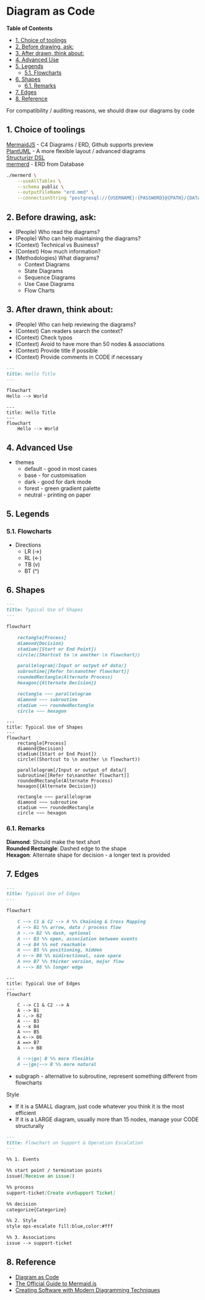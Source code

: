# Diagram as Code <!-- omit in toc -->

**Table of Contents**

- [1. Choice of toolings](#1-choice-of-toolings)
- [2. Before drawing, ask:](#2-before-drawing-ask)
- [3. After drawn, think about:](#3-after-drawn-think-about)
- [4. Advanced Use](#4-advanced-use)
- [5. Legends](#5-legends)
  - [5.1. Flowcharts](#51-flowcharts)
- [6. Shapes](#6-shapes)
  - [6.1. Remarks](#61-remarks)
- [7. Edges](#7-edges)
- [8. Reference](#8-reference)

For compatibility / auditing reasons, we should draw our diagrams by code

## 1. Choice of toolings

[MermaidJS](https://mermaid.js.org "https://mermaid.js.org") - C4 Diagrams / ERD, Github supports preview  
[PlantUML](https://plantuml.com "https://plantuml.com") - A more flexible layout / advanced diagrams  
[Structurizr DSL](https://structurizr.com "https://structurizr.com")  
[mermerd](https://github.com/KarnerTh/mermerd "https://github.com/KarnerTh/mermerd") - ERD from Database

```bash
./mermerd \
    --useAllTables \
    --schema public \
    --outputFileName "erd.mmd" \
    --connectionString "postgresql://{USERNAME}:{PASSWORD}@{PATH}/{DATABASE}"
```

## 2. Before drawing, ask:

- (People) Who read the diagrams?
- (People) Who can help maintaining the diagrams?
- (Context) Technical vs Business?
- (Context) How much information?
- (Methodologies) What diagrams?
  - Context Diagrams
  - State Diagrams
  - Sequence Diagrams
  - Use Case Diagrams
  - Flow Charts

## 3. After drawn, think about:

- (People) Who can help reviewing the diagrams?
- (Context) Can readers search the context?
- (Context) Check typos
- (Context) Avoid to have more than 50 nodes & associations
- (Context) Provide title if possible
- (Context) Provide comments in CODE if necessary

```markdown
---
title: Hello Title
---

flowchart
Hello --> World
```

```mermaid
---
title: Hello Title
---
flowchart
	Hello --> World
```

## 4. Advanced Use

- themes
  - default - good in most cases
  - base - for customisation
  - dark - good for dark mode
  - forest - green gradient palette
  - neutral - printing on paper

## 5. Legends

### 5.1. Flowcharts

- Directions
  - LR (->)
  - RL (<-)
  - TB (v)
  - BT (^)

## 6. Shapes

```markdown
---
title: Typical Use of Shapes
---

flowchart

    rectangle[Process]
    diamond{Decision}
    stadium([Start or End Point])
    circle((Shortcut to \n another \n flowchart))

    parallelogram[/Input or output of data/]
    subroutine[[Refer to\nanother flowchart]]
    roundedRectangle(Alternate Process)
    hexagon{{Alternate Decision}}

    rectangle ~~~ parallelogram
    diamond ~~~ subroutine
    stadium ~~~ roundedRectangle
    circle ~~~ hexagon
```

```mermaid
---
title: Typical Use of Shapes
---
flowchart
	rectangle[Process]
    diamond{Decision}
    stadium([Start or End Point])
    circle((Shortcut to \n another \n flowchart))

    parallelogram[/Input or output of data/]
    subroutine[[Refer to\nanother flowchart]]
    roundedRectangle(Alternate Process)
    hexagon{{Alternate Decision}}

    rectangle ~~~ parallelogram
    diamond ~~~ subroutine
    stadium ~~~ roundedRectangle
    circle ~~~ hexagon
```

### 6.1. Remarks

**Diamond**: Should make the text short  
**Rounded Rectangle**: Dashed edge to the shape  
**Hexagon**: Alternate shape for decision - a longer text is provided

## 7. Edges

```markdown
---
title: Typical Use of Edges
---

flowchart

    C --> C1 & C2 --> A %% Chaining & Cross Mapping
    A --> B1 %% arrow, data / process flow
    A -.-> B2 %% dash, optional
    A --- B3 %% open, association between events
    A --x B4 %% not reachable
    A ~~~ B5 %% positioning, hidden
    A <--> B6 %% bidirectional, save space
    A ==> B7 %% thicker version, major flow
    A ---> B8 %% longer edge
```

```mermaid
---
title: Typical Use of Edges
---
flowchart

    C --> C1 & C2 --> A
    A --> B1
    A -.-> B2
    A --- B3
    A --x B4
    A ~~~ B5
    A <--> B6
    A ==> B7
    A ---> B8
```

```markdown
    A -->|go| B %% more flexible
    A --|go|--> B %% more natural
```

- subgraph - alternative to subroutine, represent something different from flowcharts

Style

- If it is a SMALL diagram, just code whatever you think it is the most efficient
- If it is a LARGE diagram, usually more than 15 nodes, manage your CODE structurally

```markdown
---
title: Flowchart on Support & Operation Escalation
---

%% 1. Events

%% start point / termination points
issue([Receive an issue])

%% process
support-ticket[Create a\nSupport Ticket]

%% decision
categorize{Categorize}

%% 2. Style
style ops-escalate fill:blue,color:#fff

%% 3. Associations
issue --> support-ticket
```

## 8. Reference

- [Diagram as Code](https://blog.bytebytego.com/p/diagram-as-code "https://blog.bytebytego.com/p/diagram-as-code")
- [The Official Guide to Mermaid.js](https://mermaid.js.org/landing "https://mermaid.js.org/landing")
- [Creating Software with Modern Diagramming Techniques](https://pragprog.com/titles/apdiag/creating-software-with-modern-diagramming-techniques "https://pragprog.com/titles/apdiag/creating-software-with-modern-diagramming-techniques")
